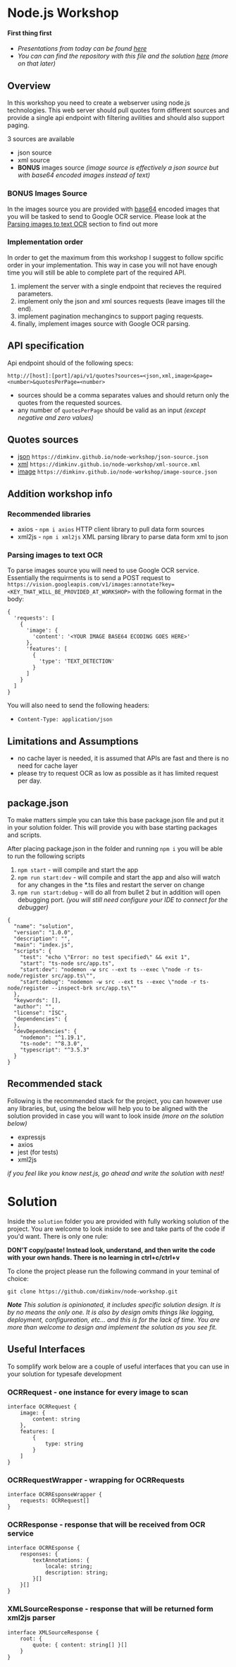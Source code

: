 # Node.js Workshop

#### First thing first
* _Presentations from today can be found [here](https://al942u.github.io/node-js/)_
* _You can can find the repository with this file and the solution [here](https://github.com/dimkinv/node-workshop) (more on that later)_

## Overview
In this workshop you need to create a webserver using node.js technologies. 
This web server should pull quotes form different sources and provide a single api endpoint with filtering avilities and should also support paging.

3 sources are available
* json source
* xml source
* **BONUS** images source _(image source is effectively a json source but with base64 encoded images instead of text)_

### BONUS Images Source
In the images source you are provided with [base64](https://en.wikipedia.org/wiki/Base64) encoded images that you will be tasked to send to Google OCR service. Please look at the [Parsing images to text OCR](#parsing-images-to-text-ocr) section to find out more

### Implementation order
In order to get the maximum from this workshop I suggest to follow spcific order in your implementation. This way in case you will not have enough time you will still be able to complete part of the required API.

1. implement the server with a single endpoint that recieves the required parameters.
1. implement only the json and xml sources requests (leave images till the end).
1. implement pagination mechangincs to support paging requests.
1. finally, implement images source with Google OCR parsing.

## API specification
Api endpoint should of the following specs:
```
http://[host]:[port]/api/v1/quotes?sources=<json,xml,image>&page=<number>&quotesPerPage=<number>
```

* sources should be a comma separates values and should return only the quotes from the requested sources. 
* any number of `quotesPerPage` should be valid as an input _(except negative and zero values)_

## Quotes sources
* [json](https://dimkinv.github.io/node-workshop/json-source.json) `https://dimkinv.github.io/node-workshop/json-source.json`
* [xml](https://dimkinv.github.io/node-workshop/xml-source.xml) `https://dimkinv.github.io/node-workshop/xml-source.xml`
* [image](https://dimkinv.github.io/node-workshop/image-source.json) `https://dimkinv.github.io/node-workshop/image-source.json`

## Addition workshop info
### Recommended libraries
* axios - `npm i axios` HTTP client library to pull data form sources
* xml2js - `npm i xml2js` XML parsing library to parse data form xml to json

### Parsing images to text OCR
To parse images source you will need to use Google OCR service. Essentially the requirments is to send a POST request to `https://vision.googleapis.com/v1/images:annotate?key=<KEY_THAT_WILL_BE_PROVIDED_AT_WORKSHOP>` with the following format in the body:
```
{
  'requests': [
    {
      'image': {
        'content': '<YOUR IMAGE BASE64 ECODING GOES HERE>'
      },
      'features': [
        {
          'type': 'TEXT_DETECTION'
        }
      ]
    }
  ]
}
```

You will also need to send the following headers:
* `Content-Type: application/json`

## Limitations and Assumptions
* no cache layer is needed, it is assumed that APIs are fast and there is no need for cache layer
* please try to request OCR as low as possible as it has limited request per day.

## package.json
To make matters simple you can take this base package.json file and put it in your solution folder. This will provide you with base starting packages and scripts.

After placing package.json in the folder and running `npm i` you will be able to run the following scripts
1. `npm start` - will compile and start the app
1. `npm run start:dev` - will compile and start the app and also will watch for any changes in the *.ts files and restart the server on change
1. `npm run start:debug` - will do all from bullet 2 but in addition will open debugging port. _(you will still need configure your IDE to connect for the debugger)_

```
{
  "name": "solution",
  "version": "1.0.0",
  "description": "",
  "main": "index.js",
  "scripts": {
    "test": "echo \"Error: no test specified\" && exit 1",
    "start": "ts-node src/app.ts",
    "start:dev": "nodemon -w src --ext ts --exec \"node -r ts-node/register src/app.ts\"",
    "start:debug": "nodemon -w src --ext ts --exec \"node -r ts-node/register --inspect-brk src/app.ts\""
  },
  "keywords": [],
  "author": "",
  "license": "ISC",
  "dependencies": {
  },
  "devDependencies": {
    "nodemon": "^1.19.1",
    "ts-node": "^8.3.0",
    "typescript": "^3.5.3"
  }
}
```

## Recommended stack
Following is the recommended stack for the project, you can however use any libraries, but, using the below will help you to be aligned with the solution provided in case you will want to look inside _(more on the solution below)_

* expressjs
* axios
* jest (for tests)
* xml2js

_if you feel like you know nest.js, go ahead and write the solution with nest!_

# Solution
Inside the `solution` folder you are provided with fully working solution of the project. You are welcome to look inside to see and take parts of the code if you'd want. There is only one rule:

**DON'T copy/paste! Instead look, understand, and then write the code with your own hands. There is no learning in ctrl+c/ctrl+v**

To clone the project please run the following command in your teminal of choice: 
```
git clone https://github.com/dimkinv/node-workshop.git
```

**_Note_** _This solution is opinionated, it includes specific solution design. It is by no means the only one. It is also by design omits things like logging, deployment, configureation, etc... and this is for the lack of time. You are more than welcome to design and implement the solution as you see fit._

## Useful Interfaces
To somplify work below are a couple of useful interfaces that you can use in your solution for typesafe development

### OCRRequest - one instance for every image to scan
```
interface OCRRequest {
    image: {
        content: string
    },
    features: [
        {
            type: string
        }
    ]
}
```

### OCRRequestWrapper - wrapping for OCRRequests
```
interface OCRREsponseWrapper {
    requests: OCRRequest[]
}
```

### OCRResponse - response that will be received from OCR service
```
interface OCRREsponse {
    responses: {
        textAnnotations: {
            locale: string;
            description: string;
        }[]
    }[]
}
```

### XMLSourceResponse - response that will be returned form xml2js parser
```
interface XMLSourceResponse {
    root: {
        quote: { content: string[] }[]
    }
}
```